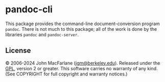 # pandoc-cli

This package provides the command-line document-conversion program `pandoc`.
There is not much to this package; all of the work is done by
the libraries `pandoc` and `pandoc-server`.

## License

© 2006-2024 John MacFarlane (jgm@berkeley.edu). Released under the
[GPL](https://www.gnu.org/licenses/old-licenses/gpl-2.0.html "GNU General Public License"),
version 2 or greater. This software carries no warranty of any kind.
(See COPYRIGHT for full copyright and warranty notices.)
